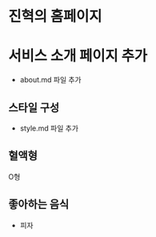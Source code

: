 # 진혁의 홈페이지

# 서비스 소개 페이지 추가

- about.md 파일 추가

## 스타일 구성

- style.md 파일 추가

## 혈액형

O형

## 좋아하는 음식

- 피자
